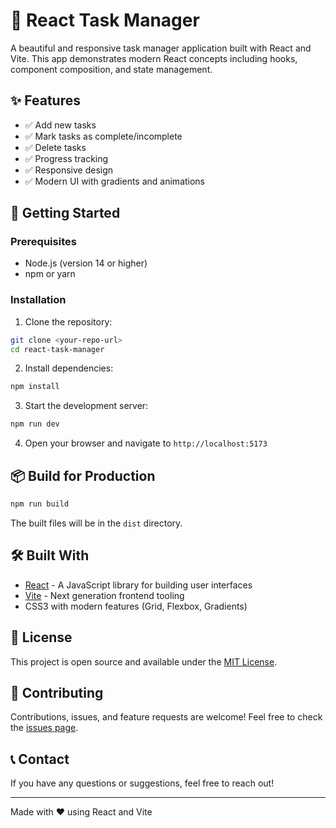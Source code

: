 # 📝 React Task Manager

A beautiful and responsive task manager application built with React and Vite. This app demonstrates modern React concepts including hooks, component composition, and state management.

## ✨ Features

- ✅ Add new tasks
- ✅ Mark tasks as complete/incomplete
- ✅ Delete tasks
- ✅ Progress tracking
- ✅ Responsive design
- ✅ Modern UI with gradients and animations

## 🚀 Getting Started

### Prerequisites

- Node.js (version 14 or higher)
- npm or yarn

### Installation

1. Clone the repository:

```bash
git clone <your-repo-url>
cd react-task-manager
```

2. Install dependencies:

```bash
npm install
```

3. Start the development server:

```bash
npm run dev
```

4. Open your browser and navigate to `http://localhost:5173`

## 📦 Build for Production

```bash
npm run build
```

The built files will be in the `dist` directory.

## 🛠️ Built With

- [React](https://reactjs.org/) - A JavaScript library for building user interfaces
- [Vite](https://vitejs.dev/) - Next generation frontend tooling
- CSS3 with modern features (Grid, Flexbox, Gradients)

## 📄 License

This project is open source and available under the [MIT License](LICENSE).

## 🤝 Contributing

Contributions, issues, and feature requests are welcome! Feel free to check the [issues page](../../issues).

## 📞 Contact

If you have any questions or suggestions, feel free to reach out!

---

Made with ❤️ using React and Vite

